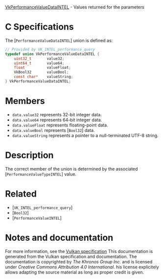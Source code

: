 [VkPerformanceValueDataINTEL](https://www.khronos.org/registry/vulkan/specs/1.3-extensions/man/html/VkPerformanceValueDataINTEL.html) - Values returned for the parameters

# C Specifications
The [`PerformanceValueDataINTEL`] union is defined as:
```c
// Provided by VK_INTEL_performance_query
typedef union VkPerformanceValueDataINTEL {
    uint32_t       value32;
    uint64_t       value64;
    float          valueFloat;
    VkBool32       valueBool;
    const char*    valueString;
} VkPerformanceValueDataINTEL;
```

# Members
- `data.value32` represents 32-bit integer data.
- `data.value64` represents 64-bit integer data.
- `data.valueFloat` represents floating-point data.
- `data.valueBool` represents [`Bool32`] data.
- `data.valueString` represents a pointer to a null-terminated UTF-8 string.

# Description
The correct member of the union is determined by the associated
[`PerformanceValueTypeINTEL`] value.

# Related
- [`VK_INTEL_performance_query`]
- [`Bool32`]
- [`PerformanceValueINTEL`]

# Notes and documentation
For more information, see the [Vulkan specification](https://www.khronos.org/registry/vulkan/specs/1.3-extensions/html/vkspec.html)
This documentation is generated from the Vulkan specification and documentation.
The documentation is copyrighted by *The Khronos Group Inc.* and is licensed under *Creative Commons Attribution 4.0 International*.
his license explicitely allows adapting the source material as long as proper credit is given.
        